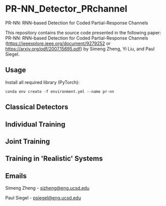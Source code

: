 # PR-NN_Detector_PRchannel
PR-NN: RNN-based Detection for Coded Partial-Response Channels

This repository contains the source code presented in the following paper: PR-NN: RNN-based Detection for Coded Partial-Response Channels (https://ieeexplore.ieee.org/document/9279252 or https://arxiv.org/pdf/2007.15695.pdf) by Simeng Zheng, Yi Liu, and Paul Siegel.

## Usage
Install all required library (PyTorch):

```
conda env create -f environment.yml --name pr-nn
```
## Classical Detectors

## Individual Training

## Joint Training

## Training in 'Realistic' Systems

## Emails
Simeng Zheng - sizheng@eng.ucsd.edu

Paul Siegel - psiegel@eng.ucsd.edu
